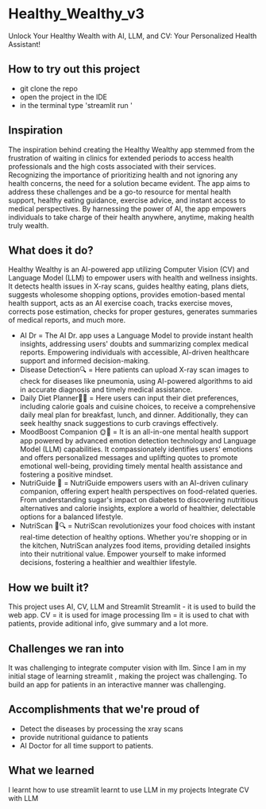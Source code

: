 # Healthy_Wealthy_v3

Unlock Your Healthy Wealth with AI, LLM, and CV: Your Personalized Health Assistant!

## How to try out this project
- git clone the repo
- open the project in the IDE
- in the terminal type 'streamlit run <path to the Home.py file>'

## Inspiration
The inspiration behind creating the Healthy Wealthy app stemmed from the frustration of waiting in clinics for extended periods to access health professionals and the high costs associated with their services. Recognizing the importance of prioritizing health and not ignoring any health concerns, the need for a solution became evident. The app aims to address these challenges and be a go-to resource for mental health support, healthy eating guidance, exercise advice, and instant access to medical perspectives. By harnessing the power of AI, the app empowers individuals to take charge of their health anywhere, anytime, making health truly wealth.

## What does it do?
Healthy Wealthy is an AI-powered app utilizing Computer Vision (CV) and Language Model (LLM) to empower users with health and wellness insights. It detects health issues in X-ray scans, guides healthy eating, plans diets, suggests wholesome shopping options, provides emotion-based mental health support, acts as an AI exercise coach, tracks exercise moves, corrects pose estimation, checks for proper gestures, generates summaries of medical reports, and much more.

- AI Dr = The AI Dr. app uses a Language Model to provide instant health insights, addressing users' doubts and summarizing complex medical reports. Empowering individuals with accessible, AI-driven 
healthcare support and informed decision-making.
- Disease Detection🔍 = Here patients can upload X-ray scan images to check for diseases like pneumonia, using AI-powered algorithms to aid in accurate diagnosis and timely medical assistance.
- Daily Diet Planner🥗📅 = Here users can input their diet preferences, including calorie goals and cuisine choices, to receive a comprehensive daily meal plan for breakfast, lunch, and dinner. Additionally, they can seek healthy snack suggestions to curb cravings effectively.
- MoodBoost Companion 🌞🌈 = It is an all-in-one mental health support app powered by advanced emotion detection technology and Language Model (LLM) capabilities. It compassionately identifies users' emotions and offers personalized messages and uplifting quotes to promote emotional well-being, providing timely mental health assistance and fostering a positive mindset.
- NutriGuide 🥦 = NutriGuide empowers users with an AI-driven culinary companion, offering expert health perspectives on food-related queries. From understanding sugar's impact on diabetes to discovering nutritious alternatives and calorie insights, explore a world of healthier, delectable options for a balanced lifestyle.
- NutriScan 🍎🔍 = NutriScan revolutionizes your food choices with instant real-time detection of healthy options. Whether you're shopping or in the kitchen, NutriScan analyzes food items, providing detailed insights into their nutritional value. Empower yourself to make informed decisions, fostering a healthier and wealthier lifestyle.

## How we built it?
This project uses AI, CV, LLM and Streamlit 
Streamlit - it is used to build the web app.
CV = it is used for image processing
llm = it is used to chat with patients, provide aditional info, give summary and a lot more.

## Challenges we ran into
It was challenging to integrate computer vision with llm. Since I am in my initial stage of learning streamlit , making the project was challenging. To build an app for patients in an interactive manner was challenging.

## Accomplishments that we're proud of
- Detect the diseases by processing the xray scans
- provide nutritional guidance to patients
- AI Doctor for all time support to patients.

## What we learned
I learnt how to use streamlit
learnt to use LLM in my projects
Integrate CV with LLM

  
